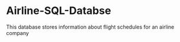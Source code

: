 # Airline-SQL-Databse
This database stores information about flight schedules for an airline company
